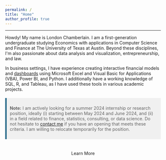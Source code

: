 ```yaml
---
permalink: /
title: "Home"
author_profile: true
---
```

------
Howdy! My name is London Chamberlain. I am a first-generation undergraduate studying Economics with applications in Computer Science and Finance at The University of Texas at Austin. Beyond these disciplines, I'm also passionate about data analysis and visualization, entrepreneurship, and law.

In business settings, I have experience creating interactive financial models and [dashboards](https://chamberlainlondon.github.io/portfolio/portfolio-2/) using Microsoft Excel and Visual Basic for Applications (VBA), Power BI, and Python. I additionally have a working knowledge of SQL, R, and Tableau, as I have used these tools in various academic projects.

<style>
  blockquote {
    padding: 10px;
    background-color: #f0f0f0;
    border-left: 5px solid #31708f;
    margin: 20px 0;
  }
</style>

> **Note:** I am actively looking for a summer 2024 internship or research position, ideally (i) starting between May 2024 and June 2024, and (ii) in a field related to finance, statistics, consulting, or data science. Do not hesitate to [contact me](https://chamberlainlondon.github.io/contact/) if you have an opening that meets these criteria. I am willing to relocate temporarily for the position.
<br>

<div style="text-align:center;">
    <a href="/about/" class="btn" style="text-decoration: none;">Learn More</a>
</div>

